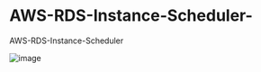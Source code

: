 # AWS-RDS-Instance-Scheduler-
AWS-RDS-Instance-Scheduler 


![image](https://user-images.githubusercontent.com/43159901/166937171-eee393ca-f3af-4a12-9e29-d037fe07a472.png)
